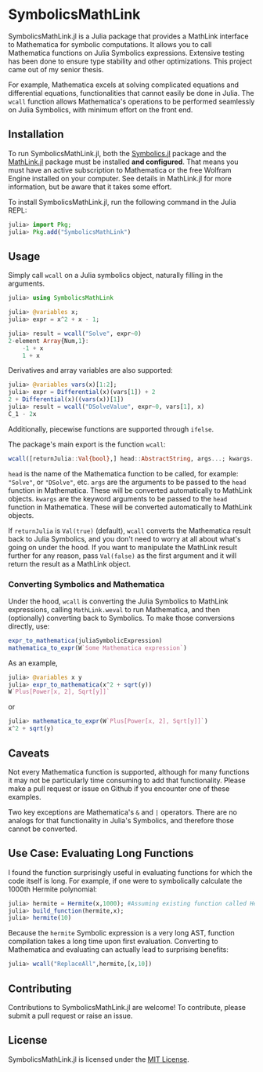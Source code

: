 # SymbolicsMathLink

SymbolicsMathLink.jl is a Julia package that provides a MathLink interface to Mathematica for symbolic computations. It allows you to call Mathematica functions on Julia Symbolics expressions. Extensive testing has been done to ensure type stability and other optimizations. This project came out of my senior thesis.

For example, Mathematica excels at solving complicated equations and differential equations, functionalities that cannot easily be done in Julia. The `wcall` function allows Mathematica's operations to be performed seamlessly on Julia Symbolics, with minimum effort on the front end.

## Installation

To run SymbolicsMathLink.jl, both the [Symbolics.jl](https://github.com/JuliaSymbolics/Symbolics.jl) package and the [MathLink.jl](https://github.com/JuliaInterop/MathLink.jl) package must be installed **and configured**. That means you must have an active subscription to Mathematica or the free Wolfram Engine installed on your computer. See details in MathLink.jl for more information, but be aware that it takes some effort.

To install SymbolicsMathLink.jl, run the following command in the Julia REPL:

```julia
julia> import Pkg;
julia> Pkg.add("SymbolicsMathLink")
```

## Usage

Simply call `wcall` on a Julia symbolics object, naturally filling in the arguments.

```julia
julia> using SymbolicsMathLink

julia> @variables x;
julia> expr = x^2 + x - 1;

julia> result = wcall("Solve", expr~0)
2-element Array{Num,1}:
    -1 + x
    1 + x
```

Derivatives and array variables are also supported:
```julia
julia> @variables vars(x)[1:2];
julia> expr = Differential(x)(vars[1]) + 2
2 + Differential(x)((vars(x))[1])
julia> result = wcall("DSolveValue", expr~0, vars[1], x)
C_1 - 2x
```

Additionally, piecewise functions are supported through `ifelse`.


The package's main export is the function `wcall`:
```julia
wcall([returnJulia::Val{bool},] head::AbstractString, args...; kwargs...)
```
`head` is the name of the Mathematica function to be called, for example: `"Solve"`, or `"DSolve"`, etc.
`args` are the arguments to be passed to the `head` function in Mathematica. These will be converted automatically to MathLink objects.
`kwargs` are the keyword arguments to be passed to the `head` function in Mathematica. These will be converted automatically to MathLink objects.

If `returnJulia` is `Val(true)` (default), `wcall` converts the Mathematica result back to Julia Symbolics, and you don't need to worry at all about what's going on under the hood. If you want to manipulate the MathLink result further for any reason, pass `Val(false)` as the first argument and it will return the result as a MathLink object.

### Converting Symbolics and Mathematica
Under the hood, `wcall` is converting the Julia Symbolics to MathLink expressions, calling `MathLink.weval` to run Mathematica, and then (optionally) converting back to Symbolics. To make those conversions directly, use:
```julia
expr_to_mathematica(juliaSymbolicExpression)
mathematica_to_expr(W`Some Mathematica expression`)
```

As an example,
```julia
julia> @variables x y
julia> expr_to_mathematica(x^2 + sqrt(y))
W`Plus[Power[x, 2], Sqrt[y]]`
```

or 

```julia
julia> mathematica_to_expr(W`Plus[Power[x, 2], Sqrt[y]]`)
x^2 + sqrt(y)
```

## Caveats
Not every Mathematica function is supported, although for many functions it may not be particularly time consuming to add that functionality. Please make a pull request or issue on Github if you encounter one of these examples.

Two key exceptions are Mathematica's `&` and `|` operators. There are no analogs for that functionality in Julia's Symbolics, and therefore those cannot be converted.

## Use Case: Evaluating Long Functions

I found the function surprisingly useful in evaluating functions for which the code itself is long. For example, if one were to symbolically calculate the 1000th Hermite polynomial:
```julia 
julia> hermite = Hermite(x,1000); #Assuming existing function called Hermite
julia> build_function(hermite,x);
julia> hermite(10)

```
Because the `hermite` Symbolic expression is a very long AST, function compilation takes a long time upon first evaluation. Converting to Mathematica and evaluating can actually lead to surprising benefits:
```julia
julia> wcall("ReplaceAll",hermite,[x,10])
```


## Contributing

Contributions to SymbolicsMathLink.jl are welcome! To contribute, please submit a pull request or raise an issue.

## License

SymbolicsMathLink.jl is licensed under the [MIT License](https://opensource.org/licenses/MIT).

